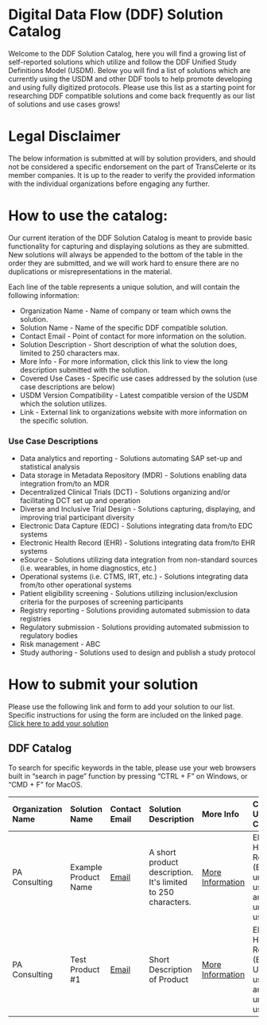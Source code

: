 # Digital Data Flow (DDF) Solution Catalog
Welcome to the DDF Solution Catalog, here you will find a growing list of self-reported solutions which utilize and follow the DDF Unified Study Definitions Model (USDM). Below you will find a list of solutions which are currently using the USDM and other DDF tools to help promote developing and using fully digitized protocols. Please use this list as a starting point for researching DDF compatible solutions and come back frequently as our list of solutions and use cases grows!

# Legal Disclaimer
The below information is submitted at will by solution providers, and should not be considered a specific endorsement on the part of TransCelerte or its member companies. It is up to the reader to verify the provided information with the individual organizations before engaging any further.

# How to use the catalog:
Our current iteration of the DDF Solution Catalog is meant to provide basic functionality for capturing and displaying solutions as they are submitted. New solutions will always be appended to the bottom of the table in the order they are submitted, and we will work hard to ensure there are no duplications or misrepresentations in the material.

Each line of the table represents a unique solution, and will contain the following information:

* Organization Name - Name of company or team which owns the solution.
* Solution Name - Name of the specific DDF compatible solution.
* Contact Email - Point of contact for more information on the solution.
* Solution Description - Short description of what the solution does, limited to 250 characters max.
* More Info - For more information, click this link to view the long description submitted with the solution.
* Covered Use Cases - Specific use cases addressed by the solution (use case descriptions are below)
* USDM Version Compatibility - Latest compatible version of the USDM which the solution utilizes.
* Link - External link to organizations website with more information on the specific solution.

### Use Case Descriptions
* Data analytics and reporting - Solutions automating SAP set-up and statistical analysis
* Data storage in Metadata Repository (MDR) - Solutions enabling data integration from/to an MDR
* Decentralized Clinical Trials (DCT) - Solutions organizing and/or facilitating DCT set up and operation
* Diverse and Inclusive Trial Design - Solutions capturing, displaying, and improving trial participant diversity
* Electronic Data Capture (EDC) - Solutions integrating data from/to EDC systems
* Electronic Health Record (EHR) - Solutions integrating data from/to EHR systems
* eSource - Solutions utilizing data integration from non-standard sources (i.e. wearables, in home diagnostics, etc.)
* Operational systems (i.e. CTMS, IRT, etc.) - Solutions integrating data from/to other operational systems
* Patient eligibility screening - Solutions utilizing inclusion/exclusion criteria for the purposes of screening participants
* Registry reporting - Solutions providing automated submission to data registries
* Regulatory submission - Solutions providing automated submission to regulatory bodies
* Risk management - ABC
* Study authoring - Solutions used to design and publish a study protocol

# How to submit your solution
Please use the following link and form to add your solution to our list. Specific instructions for using the form are included on the linked page. 
[Click here to add your solution](https://github.com/colin-bradshaw-pac/ddf-home-testing/issues/new?assignees=&labels=&projects=&template=issue_form.yml&title=%5BNew+Catalog+Entry%5D+%3A+)

## DDF Catalog

To search for specific keywords in the table, please use your web browsers built in “search in page” function by pressing “CTRL + F” on Windows, or “CMD + F” for MacOS.

| Organization Name | Solution Name | Contact Email | Solution Description | More Info | Covered Use Cases | USDM Version Compatibility | Link |
| :--- | :--- | :--- | :--- | :--- | :--- | :--- | :--- |
| PA Consulting | Example Product Name | [Email](mailto:colin-bradshaw@paconsulting.com) | A short product description. It's limited to 250 characters. | [More Information](https://github.com/colin-bradshaw-pac/ddf-home-testing/issues/76) | Electronic Health Record (EHR), An unlisted use case, another unlisted use case | 3.0 | [LINK](www.example.website.com) |
| PA Consulting | Test Product #1 | [Email](mailto:Colin.Bradshaw@paconsulting.com) | Short Description of Product | [More Information](https://github.com/transcelerate/ddf-catalog/issues/1) | Electronic Health Record (EHR), Un-listed use case, another un-listed use case | 2.6 | [LINK](www.google.com) |
